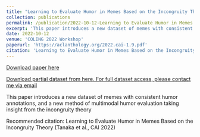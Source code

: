 ```yaml
---
title: "Learning to Evaluate Humor in Memes Based on the Incongruity Theory"
collection: publications
permalink: /publication/2022-10-12-Learning to Evaluate Humor in Memes Based on the Incongruity Theory
excerpt: 'This paper introduces a new dataset of memes with consistent humor annotations, and a new method of multimodal humor evaluation taking insight from the incongruity theory'
date: 2022-10-12
venue: 'COLING 2022 Workshop'
paperurl: 'https://aclanthology.org/2022.cai-1.9.pdf'
citation: 'Learning to Evaluate Humor in Memes Based on the Incongruity Theory (Tanaka et al., CAI 2022)'
---
```


<a href='https://aclanthology.org/2022.cai-1.9.pdf'>Download paper here</a>

<a href='https://kohtaro246.github.io/files/refined_dataset_with_url.csv'>Download partial dataset from here. For full dataset access, please contact me via email</a> 

This paper introduces a new dataset of memes with consistent humor annotations, and a new method of multimodal humor evaluation taking insight from the incongruity theory

Recommended citation: Learning to Evaluate Humor in Memes Based on the Incongruity Theory (Tanaka et al., CAI 2022)